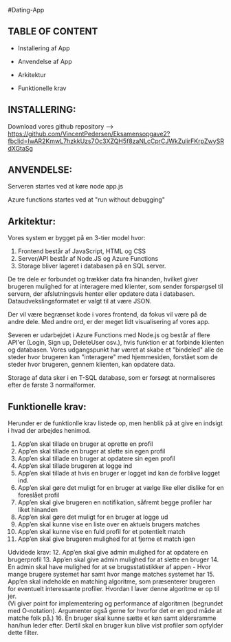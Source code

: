 #Dating-App



TABLE OF CONTENT
-----------------

* Installering af App

* Anvendelse af App

* Arkitektur

* Funktionelle krav



INSTALLERING:
-----------------

Download vores github repository --> https://github.com/VincentPedersen/Eksamensopgave2?fbclid=IwAR2KmwL7hzkkUzs7Oc3XZQH5f8zaNLcCprCJWkZulirFKrpZwySRdXGtaSg




ANVENDELSE:
-----------------
Serveren startes ved at køre 
node app.js 

Azure functions startes ved at "run without debugging" 





Arkitektur:
-----------------
Vores system er bygget på en 3-tier model hvor:
1. Frontend består af JavaScript, HTML og CSS
2. Server/API består af Node.JS og Azure Functions
3. Storage bliver lageret i databasen på en SQL server. 


De tre dele er forbundet og trækker data fra hinanden, hvilket giver brugeren mulighed for at interagere med klienter, som sender forspørgsel til servern, 
der afslutningsvis henter eller opdatere data i databasen. Dataudvekslingsformatet er valgt til at være JSON.


Der vil være begrænset kode i vores frontend, da fokus vil være på de andre dele. Med andre ord, er der meget lidt visualisering af vores app. 


Severen er udarbejdet i Azure Functions med Node.js og består af flere API'er (Login, Sign up, DeleteUser osv.), hvis funktion er at forbinde klienten og databasen. 
Vores udgangspunkt har været at skabe et "bindeled" alle de steder hvor brugeren kan "interagere" med hjemmesiden, forstået som de steder hvor brugeren, gennem klienten, kan opdatere data. 
 

Storage af data sker i en T-SQL database, som er forsøgt at normaliseres efter de første 3 normalformer. 



Funktionelle krav:
-----------------
Herunder er de funktionlle krav listede op, men henblik på at give en indsigt i hvad der arbejdes henimod. 


1. App’en skal tillade en bruger at oprette en profil
2. App’en skal tillade en bruger at slette sin egen profil
3. App’en skal tillade en bruger at opdatere sin egen profil
4. App’en skal tillade brugeren at logge ind
5. App’en skal tillade at hvis en bruger er logget ind kan de forblive logget ind.
6. App’en skal gøre det muligt for en bruger at vælge like eller dislike for en foreslået profil
7. App’en skal give brugeren en notifikation, såfremt begge profiler har liket hinanden
8. App’en skal gøre det muligt for en bruger at logge ud
9. App’en skal kunne vise en liste over en aktuels brugers matches
10. App’en skal kunne vise en fuld profil for et potentielt match
11. App’en skal give brugeren mulighed for at fjerne et match igen


Udvidede krav:
12. App’en skal give admin mulighed for at opdatere en brugerprofil
13. App’en skal give admin mulighed for at slette en bruger
14. En admin skal have mulighed for at se brugsstatistikker af appen - Hvor mange brugere systemet har samt hvor mange matches systemet har
15. App’en skal indeholde en matching algoritme, som præsenterer brugeren for eventuelt interessante profiler. Hvordan I laver denne algoritme er op til jer.  
(Vi giver point for implementering og performance af algoritmen (begrundet med O-notation). Argumenter også gerne for hvorfor det er en god måde at matche folk på.)
16. En bruger skal kunne sætte et køn samt aldersramme han/hun leder efter. Dertil skal en bruger kun blive vist profiler som opfylder dette filter.
